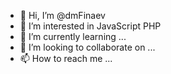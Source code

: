 - 👋 Hi, I’m @dmFinaev
- 👀 I’m interested in JavaScript PHP
- 🌱 I’m currently learning ...
- 💞️ I’m looking to collaborate on ...
- 📫 How to reach me ...

<!---
dmFinaev/dmFinaev is a ✨ special ✨ repository because its `README.md` (this file) appears on your GitHub profile.
You can click the Preview link to take a look at your changes.
--->
